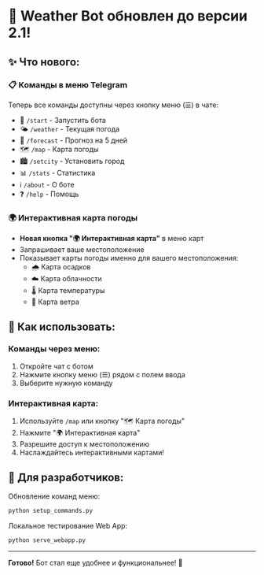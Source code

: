 # 🎉 Weather Bot обновлен до версии 2.1!

## ✨ Что нового:

### 📋 Команды в меню Telegram
Теперь все команды доступны через кнопку меню (☰) в чате:
- 🚀 `/start` - Запустить бота
- 🌤️ `/weather` - Текущая погода
- 📅 `/forecast` - Прогноз на 5 дней
- 🗺️ `/map` - Карта погоды
- 🏙️ `/setcity` - Установить город
- 📊 `/stats` - Статистика
- ℹ️ `/about` - О боте
- ❓ `/help` - Помощь

### 🌍 Интерактивная карта погоды
- **Новая кнопка "🌍 Интерактивная карта"** в меню карт
- Запрашивает ваше местоположение
- Показывает карты погоды именно для вашего местоположения:
  - 🌧️ Карта осадков
  - ☁️ Карта облачности  
  - 🌡️ Карта температуры
  - 💨 Карта ветра

## 🚀 Как использовать:

### Команды через меню:
1. Откройте чат с ботом
2. Нажмите кнопку меню (☰) рядом с полем ввода
3. Выберите нужную команду

### Интерактивная карта:
1. Используйте `/map` или кнопку "🗺️ Карта погоды"
2. Нажмите "🌍 Интерактивная карта"
3. Разрешите доступ к местоположению
4. Наслаждайтесь интерактивными картами!

## 🔧 Для разработчиков:

Обновление команд меню:
```bash
python setup_commands.py
```

Локальное тестирование Web App:
```bash
python serve_webapp.py
```

---
**Готово!** Бот стал еще удобнее и функциональнее! 🎯